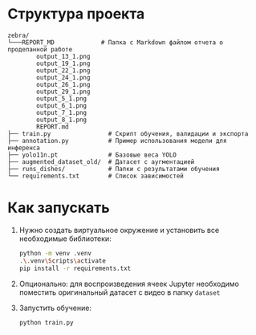 # Структура проекта

```
zebra/
└───REPORT_MD             # Папка с Markdown файлом отчета о проделанной работе 
        output_13_1.png
        output_19_1.png
        output_22_1.png
        output_24_1.png
        output_26_1.png
        output_29_1.png
        output_5_1.png
        output_6_1.png
        output_7_1.png
        output_8_1.png
        REPORT.md
├── train.py                # Скрипт обучения, валидации и экспорта
├── annotation.py           # Пример использования модели для инференса
├── yolo11n.pt              # Базовые веса YOLO
├── augmented_dataset_old/  # Датасет с аугментацией
├── runs_dishes/            # Папки с результатами обучения
└── requirements.txt        # Список зависимостей
```


# Как запускать

1. Нужно создать виртуальное окружение и установить все необходимые библиотеки:

   ```bash
   python -m venv .venv
   .\.venv\Scripts\activate
   pip install -r requirements.txt
   ```

2. Опционально: для воспроизведения ячеек Jupyter необходимо поместить оригинальный 
датасет с видео в папку `dataset`

2. Запустить обучение:

   ```bash
   python train.py
   ```
